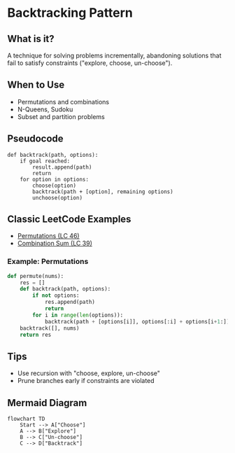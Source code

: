 # Backtracking Pattern

## What is it?
A technique for solving problems incrementally, abandoning solutions that fail to satisfy constraints ("explore, choose, un-choose").

## When to Use
- Permutations and combinations
- N-Queens, Sudoku
- Subset and partition problems

## Pseudocode
```text
def backtrack(path, options):
    if goal reached:
        result.append(path)
        return
    for option in options:
        choose(option)
        backtrack(path + [option], remaining options)
        unchoose(option)
```

## Classic LeetCode Examples
- [Permutations (LC 46)](https://leetcode.com/problems/permutations/)
- [Combination Sum (LC 39)](https://leetcode.com/problems/combination-sum/)

### Example: Permutations
```python
def permute(nums):
    res = []
    def backtrack(path, options):
        if not options:
            res.append(path)
            return
        for i in range(len(options)):
            backtrack(path + [options[i]], options[:i] + options[i+1:])
    backtrack([], nums)
    return res
```

## Tips
- Use recursion with "choose, explore, un-choose"
- Prune branches early if constraints are violated

## Mermaid Diagram

```mermaid
flowchart TD
    Start --> A["Choose"]
    A --> B["Explore"]
    B --> C["Un-choose"]
    C --> D["Backtrack"]
``` 